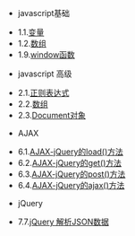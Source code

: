 * javascript基础
 - 1.1.[变量](1.1.md)
 - 1.2.[数组](1.2.md)
 - 1.9.[window函数](1.9.md)
* javascript 高级
 - 2.1.[正则表达式](2.1.md)
 - 2.2.[数组](2.2.md)
 - 2.3.[Document对象](2.3.md)
* AJAX
 - 6.1.[AJAX-jQuery的load()方法](6.1.md)
 - 6.2.[AJAX-jQuery的get()方法](6.2.md)
 - 6.3.[AJAX-jQuery的post()方法](6.3.md)
 - 6.4.[AJAX-jQuery的ajax()方法](6.4.md)
* jQuery
 - 7.7.[jQuery 解析JSON数据](7.7.md)
